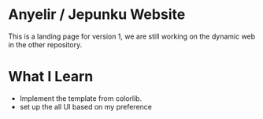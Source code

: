 # Anyelir / Jepunku Website
This is a landing page for version 1, we are still working on the dynamic web in the other repository. 

# What I Learn
- Implement the template from colorlib. 
- set up the all UI based on my preference
